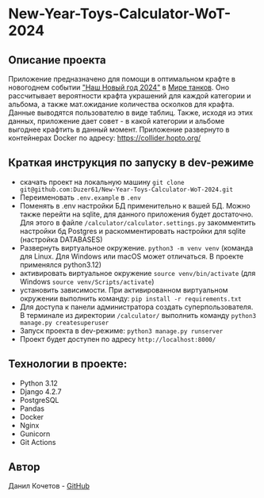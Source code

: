 # New-Year-Toys-Calculator-WoT-2024
## Описание проекта
Приложение предназначено для помощи в оптимальном крафте в новогоднем событии ["Наш Новый год 2024"](https://tanki.su/ru/content/rules/our-new-year-2024-reglament/)  в [Мире танков](https://tanki.su/). Оно рассчитывает вероятности крафта украшений для каждой категории и альбома, а также мат.ожидание количества осколков для крафта. Данные выводятся пользователю в виде таблиц. Также, исходя из этих данных, приложение дает совет - в какой категории и альбоме выгоднее крафтить в данный момент.
Приложение развернуто в контейнерах Docker по адресу: https://collider.hopto.org/ 
## Краткая инструкция по запуску в dev-режиме
- скачать проект на локальную машину `git clone git@github.com:Duzer61/New-Year-Toys-Calculator-WoT-2024.git`
- Переименовать `.env.example` в `.env`
- Поменять в .env настройки БД применительно к вашей БД. Можно также перейти на sqlite, для данного приложения будет достаточно. Для этого в файле `/calculator/calculator.settings.py` закомментить настройки бд Postgres и раскомментировать настройки для sqlite (настройка DATABASES)
- Развернуть виртуальное окружение. `python3 -m venv venv` (команда для Linux. Для Windows или macOS может отличаться. В проекте применялся python3.12)
- активировать виртуальное окружение  `source venv/bin/activate` (для Windows `source venv/Scripts/activate`)
- установить зависимости. При активированном виртуальном окружении выполнить команду: `pip install -r requirements.txt`
- Для доступа к панели администратора создать суперпользователя. В терминале из директории `/calculator/` выполнить команду `python3 manage.py createsuperuser`
- Запуск проекта в dev-режиме: `python3 manage.py runserver`
- Проект будет доступен по адресу `http://localhost:8000/`
## Технологии в проекте:
 - Python 3.12
 - Django 4.2.7
 - PostgreSQL
 - Pandas
 - Docker
 - Nginx
 - Gunicorn
 - Git Actions

 ## Автор
Данил Кочетов - [GitHub](https://github.com/Duzer61)
